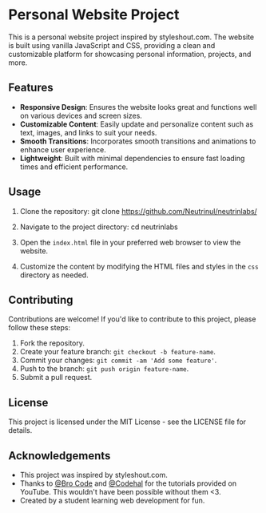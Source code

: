 Personal Website Project
========================

This is a personal website project inspired by styleshout.com. The website is built using vanilla JavaScript and CSS, providing a clean and customizable platform for showcasing personal information, projects, and more.

Features
--------

- **Responsive Design**: Ensures the website looks great and functions well on various devices and screen sizes.
- **Customizable Content**: Easily update and personalize content such as text, images, and links to suit your needs.
- **Smooth Transitions**: Incorporates smooth transitions and animations to enhance user experience.
- **Lightweight**: Built with minimal dependencies to ensure fast loading times and efficient performance.

Usage
-----

1. Clone the repository:
   git clone https://github.com/Neutrinul/neutrinlabs/
   
2. Navigate to the project directory:
   cd neutrinlabs
   
3. Open the `index.html` file in your preferred web browser to view the website.

4. Customize the content by modifying the HTML files and styles in the `css` directory as needed.

Contributing
------------

Contributions are welcome! If you'd like to contribute to this project, please follow these steps:

1. Fork the repository.
2. Create your feature branch: `git checkout -b feature-name`.
3. Commit your changes: `git commit -am 'Add some feature'`.
4. Push to the branch: `git push origin feature-name`.
5. Submit a pull request.

License
-------

This project is licensed under the MIT License - see the LICENSE file for details.

Acknowledgements
----------------

- This project was inspired by styleshout.com.
- Thanks to [@Bro Code](https://www.youtube.com/@BroCodez) and [@Codehal](https://www.youtube.com/@codehal) for the tutorials provided on YouTube. This wouldn't have been possible without them <3.
- Created by a student learning web development for fun.
